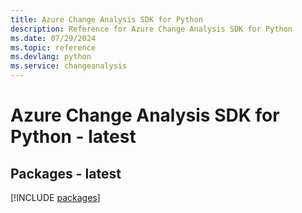 ```yaml
---
title: Azure Change Analysis SDK for Python
description: Reference for Azure Change Analysis SDK for Python
ms.date: 07/29/2024
ms.topic: reference
ms.devlang: python
ms.service: changeanalysis
---
```

# Azure Change Analysis SDK for Python - latest
## Packages - latest
[!INCLUDE [packages](change-analysis-index.md)]